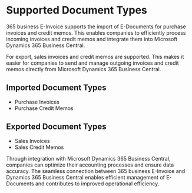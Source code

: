 # Supported Document Types

365 business E-Invoice supports the import of E-Documents for purchase invoices and credit memos. This enables companies to efficiently process incoming invoices and credit memos and integrate them into Microsoft Dynamics 365 Business Central.

For export, sales invoices and credit memos are supported. This makes it easier for companies to send and manage outgoing invoices and credit memos directly from Microsoft Dynamics 365 Business Central.

## Imported Document Types
- Purchase Invoices
- Purchase Credit Memos

## Exported Document Types
- Sales Invoices
- Sales Credit Memos

Through integration with Microsoft Dynamics 365 Business Central, companies can optimize their accounting processes and ensure data accuracy. The seamless connection between 365 business E-Invoice and Dynamics 365 Business Central enables efficient management of E-Documents and contributes to improved operational efficiency.